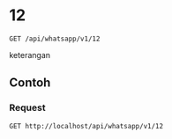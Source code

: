 # 12
```http
GET /api/whatsapp/v1/12
```
keterangan
## Contoh
### Request
```http
GET http://localhost/api/whatsapp/v1/12


```
